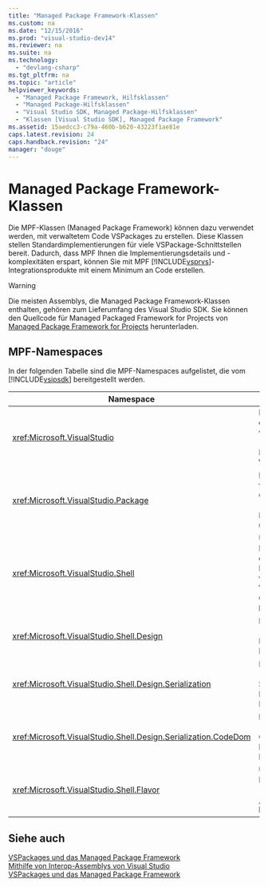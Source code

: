 ```yaml
---
title: "Managed Package Framework-Klassen"
ms.custom: na
ms.date: "12/15/2016"
ms.prod: "visual-studio-dev14"
ms.reviewer: na
ms.suite: na
ms.technology: 
  - "devlang-csharp"
ms.tgt_pltfrm: na
ms.topic: "article"
helpviewer_keywords: 
  - "Managed Package Framework, Hilfsklassen"
  - "Managed Package-Hilfsklassen"
  - "Visual Studio SDK, Managed Package-Hilfsklassen"
  - "Klassen [Visual Studio SDK], Managed Package Framework"
ms.assetid: 15aedcc3-c79a-460b-b620-43223f1ae81e
caps.latest.revision: 24
caps.handback.revision: "24"
manager: "douge"
---
```

# Managed Package Framework-Klassen
Die MPF\-Klassen \(Managed Package Framework\) können dazu verwendet werden, mit verwaltetem Code VSPackages zu erstellen. Diese Klassen stellen Standardimplementierungen für viele VSPackage\-Schnittstellen bereit. Dadurch, dass MPF Ihnen die Implementierungsdetails und \-komplexitäten erspart, können Sie mit MPF [!INCLUDE[vsprvs](../assembler/masm/includes/vsprvs_md.md)]\-Integrationsprodukte mit einem Minimum an Code erstellen.  
  
> [!WARNING]
>  Die meisten Assemblys, die Managed Package Framework\-Klassen enthalten, gehören zum Lieferumfang des Visual Studio SDK. Sie können den Quellcode für Managed Packaged Framework for Projects von [Managed Package Framework for Projects](http://mpfproj11.codeplex.com/) herunterladen.  
  
## MPF\-Namespaces  
 In der folgenden Tabelle sind die MPF\-Namespaces aufgelistet, die vom [!INCLUDE[vsipsdk](../mfc/includes/vsipsdk_md.md)] bereitgestellt werden.  
  
|Namespace|Inhalt|  
|---------------|------------|  
|<xref:Microsoft.VisualStudio>|Enthält Klassen für die Behandlung von COM\-Fehlern, [!INCLUDE[vsprvs](../assembler/masm/includes/vsprvs_md.md)]\-Konstanten und Win32\-Fenstern.|  
|<xref:Microsoft.VisualStudio.Package>|Beinhaltet Wrapper für verwalteten Code für [!INCLUDE[vsprvs](../assembler/masm/includes/vsprvs_md.md)]\-Projekte, Editoren und MSBuild.|  
|<xref:Microsoft.VisualStudio.Shell>|Umfasst MPF\-Basisklassen, aus denen Sie eine Implementierung vieler allgemeiner Visual Studio\-Objekte ableiten können.|  
|<xref:Microsoft.VisualStudio.Shell.Design>|Enthält [!INCLUDE[vsprvs](../assembler/masm/includes/vsprvs_md.md)]\-Designer\-Erweiterungen.|  
|<xref:Microsoft.VisualStudio.Shell.Design.Serialization>|Enthält [!INCLUDE[vsprvs](../assembler/masm/includes/vsprvs_md.md)] Serialisierungs\-Designer\-Erweiterungen.|  
|<xref:Microsoft.VisualStudio.Shell.Design.Serialization.CodeDom>|Enthält [!INCLUDE[vsprvs](../assembler/masm/includes/vsprvs_md.md)] CodeDom\-Designer\-Erweiterungen.|  
|<xref:Microsoft.VisualStudio.Shell.Flavor>|Unterstützt Projektuntertypen \(werden auch als „Konfigurationen“ bezeichnet\).|  
  
## Siehe auch  
 [VSPackages und das Managed Package Framework](../misc/vspackages-and-the-managed-package-framework.md)   
 [Mithilfe von Interop\-Assemblys von Visual Studio](../Topic/Using%20Visual%20Studio%20Interop%20Assemblies.md)   
 [VSPackages und das Managed Package Framework](../misc/vspackages-and-the-managed-package-framework.md)